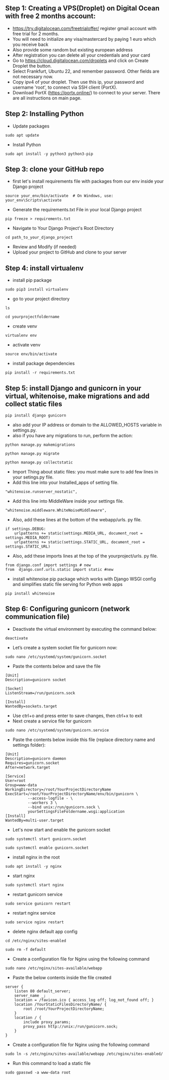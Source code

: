 ## Step 1: Creating a VPS(Droplet) on Digital Ocean with free 2 months account:
- https://try.digitalocean.com/freetrialoffer/ register gmail account with free trial for 2 months. 
- You will need to initialize any visa/mastercard by paying 1 euro which you receive back
- Also provide some random but existing european address
- After registration you can delete all your credentials and your card
- Go to https://cloud.digitalocean.com/droplets and click on Create Droplet the button. 
- Select Frankfurt, Ubuntu 22, and remember password. Other fields are not necessary now.
- Copy ipv4 of your droplet. Then use this ip, your password and username 'root', to connect via SSH client (PortX).
- Download PortX (https://portx.online/) to connect to your server. There are all instructions on main page.

## Step 2: Installing Python
- Update packages
```
sudo apt update
```

- Install Python
```
sudo apt install -y python3 python3-pip
```

## Step 3: clone your GitHub repo
- first let's install requirements file with packages from our env inside your Django project
```
source your_env/bin/activate  # On Windows, use: your_env\Scripts\activate

```
- Generate the requirements.txt File in your local Django project
```
pip freeze > requirements.txt

```
- Navigate to Your Django Project's Root Directory
```
cd path_to_your_django_project
```

- Review and Modify (if needed)
- Upload your project to GitHub and clone to your server


## Step 4: install virtualenv
- install pip package
```
sudo pip3 install virtualenv
```

- go to your project directory
```
ls
```

```
cd yourprojectfoldername
```
- create venv 
```
virtualenv env
```
- activate venv
```
source env/bin/activate
```
- install package dependencies
```
pip install -r requirements.txt
```

## Step 5: install Django and gunicorn in your virtual, whitenoise, make migrations and add collect static files
```
pip install django gunicorn
```
- also add your IP address or domain to the ALLOWED_HOSTS variable in settings.py.
- also if you have any migrations to run, perform the action:
```
python manage.py makemigrations
```
```
python manage.py migrate
```
```
python manage.py collectstatic
```
- Import Thing about static files: you must make sure to add few lines in your setings.py file. 
- Add this line into your Installed_apps of setting file. 
```
"whitenoise.runserver_nostatic",
```
- Add this line into MiddleWare inside your settings file. 
```
"whitenoise.middleware.WhiteNoiseMiddleware",
```
- Also, add these lines at the bottom of the webapp/urls. py file.
```
if settings.DEBUG:
    urlpatterns += static(settings.MEDIA_URL, document_root = settings.MEDIA_ROOT)
    urlpatterns += static(settings.STATIC_URL, document_root = settings.STATIC_URL)
```

- Also, add these imports lines at the top of the yourproject/urls. py file.
```
from django.conf import settings # new
from  django.conf.urls.static import static #new
```
- install whitenoise pip package which works with Django WSGI config and simplifies static file serving for Python web apps
```
pip install whitenoise
```

## Step 6: Configuring gunicorn (network communication file)
- Deactivate the virtual environment by executing the command below:
```
deactivate
```

- Let’s create a system socket file for gunicorn now:
```
sudo nano /etc/systemd/system/gunicorn.socket
```

- Paste the contents below and save the file
```
[Unit]
Description=gunicorn socket

[Socket]
ListenStream=/run/gunicorn.sock

[Install]
WantedBy=sockets.target
```
- Use ctrl+o and press enter to save changes, then ctrl+x to exit 
- Next create a service file for gunicorn
```
sudo nano /etc/systemd/system/gunicorn.service
```

- Paste the contents below inside this file (replace directory name and settings folder):
```
[Unit]
Description=gunicorn daemon
Requires=gunicorn.socket
After=network.target

[Service]
User=root
Group=www-data
WorkingDirectory=/root/YourProjectDirectoryName
ExecStart=/root/YourProjectDirectoryName/env/bin/gunicorn \
          --access-logfile - \
          --workers 3 \
          --bind unix:/run/gunicorn.sock \
          yourSettingsFileFoldername.wsgi:application
[Install]
WantedBy=multi-user.target
```

- Let's now start and enable the gunicorn socket
```
sudo systemctl start gunicorn.socket
```
```
sudo systemctl enable gunicorn.socket
```

- install nginx in the root
```
sudo apt install -y nginx
```
- start nginx
```
sudo systemctl start nginx
```
- restart gunicorn service
```
sudo service gunicorn restart
```
- restart nginx service
```
sudo service nginx restart
```
- delete nginx default app config
```
cd /etc/nginx/sites-enabled
```
```
sudo rm -f default
```
- Create a configuration file for Nginx using the following command
```
sudo nano /etc/nginx/sites-available/webapp
```
- Paste the below contents inside the file created
```
server {
    listen 80 default_server;
    server_name _;
    location = /favicon.ico { access_log off; log_not_found off; }
    location /YourStaticFilesDirectoryName/ {
        root /root/YourProjectDirectoryName;
    }
    location / {
        include proxy_params;
        proxy_pass http://unix:/run/gunicorn.sock;
    }
}
```

- Create a configuration file for Nginx using the following command

```
sudo ln -s /etc/nginx/sites-available/webapp /etc/nginx/sites-enabled/
```
- Run this command to load a static file
```
sudo gpasswd -a www-data root
```